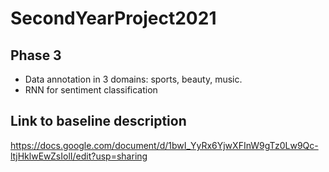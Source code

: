 # SecondYearProject2021

## Phase 3 

- Data annotation in 3 domains: sports, beauty, music.
- RNN for sentiment classification

## Link to baseline description

https://docs.google.com/document/d/1bwI_YyRx6YjwXFInW9gTz0Lw9Qc-ltjHklwEwZsIolI/edit?usp=sharing
